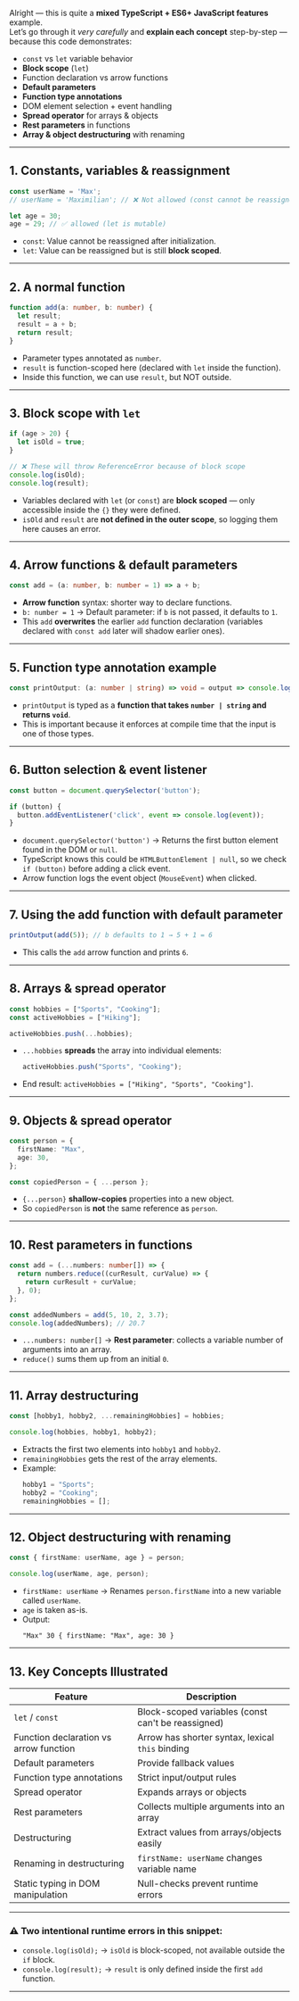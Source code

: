 Alright — this is quite a **mixed TypeScript + ES6+ JavaScript features** example.  
Let’s go through it *very carefully* and **explain each concept** step-by-step — because this code demonstrates:

- `const` vs `let` variable behavior
- **Block scope** (`let`)
- Function declaration vs arrow functions
- **Default parameters**
- **Function type annotations**
- DOM element selection + event handling
- **Spread operator** for arrays & objects
- **Rest parameters** in functions
- **Array & object destructuring** with renaming

***

## **1. Constants, variables & reassignment**
```ts
const userName = 'Max';
// userName = 'Maximilian'; // ❌ Not allowed (const cannot be reassigned)

let age = 30;
age = 29; // ✅ allowed (let is mutable)
```
- `const`: Value cannot be reassigned after initialization.
- `let`: Value can be reassigned but is still **block scoped**.

***

## **2. A normal function**
```ts
function add(a: number, b: number) {
  let result;
  result = a + b;
  return result;
}
```
- Parameter types annotated as `number`.
- `result` is function-scoped here (declared with `let` inside the function).
- Inside this function, we can use `result`, but NOT outside.

***

## **3. Block scope with `let`**
```ts
if (age > 20) {
  let isOld = true;
}

// ❌ These will throw ReferenceError because of block scope
console.log(isOld); 
console.log(result);
```
- Variables declared with `let` (or `const`) are **block scoped** — only accessible inside the `{}` they were defined.
- `isOld` and `result` are **not defined in the outer scope**, so logging them here causes an error.

***

## **4. Arrow functions & default parameters**
```ts
const add = (a: number, b: number = 1) => a + b;
```
- **Arrow function** syntax: shorter way to declare functions.
- `b: number = 1` → Default parameter: if `b` is not passed, it defaults to `1`.
- This `add` **overwrites** the earlier `add` function declaration (variables declared with `const add` later will shadow earlier ones).

***

## **5. Function type annotation example**
```ts
const printOutput: (a: number | string) => void = output => console.log(output);
```
- `printOutput` is typed as a **function that takes `number | string` and returns `void`**.
- This is important because it enforces at compile time that the input is one of those types.

***

## **6. Button selection & event listener**
```ts
const button = document.querySelector('button');

if (button) {
  button.addEventListener('click', event => console.log(event));
}
```
- `document.querySelector('button')` → Returns the first button element found in the DOM or `null`.
- TypeScript knows this could be `HTMLButtonElement | null`, so we check `if (button)` before adding a click event.
- Arrow function logs the event object (`MouseEvent`) when clicked.

***

## **7. Using the add function with default parameter**
```ts
printOutput(add(5)); // b defaults to 1 → 5 + 1 = 6
```
- This calls the `add` arrow function and prints `6`.

***

## **8. Arrays & spread operator**
```ts
const hobbies = ["Sports", "Cooking"];
const activeHobbies = ["Hiking"];

activeHobbies.push(...hobbies);
```
- `...hobbies` **spreads** the array into individual elements:
  ```ts
  activeHobbies.push("Sports", "Cooking");
  ```
- End result: `activeHobbies = ["Hiking", "Sports", "Cooking"]`.

***

## **9. Objects & spread operator**
```ts
const person = {
  firstName: "Max",
  age: 30,
};

const copiedPerson = { ...person };
```
- `{...person}` **shallow-copies** properties into a new object.
- So `copiedPerson` is **not** the same reference as `person`.

***

## **10. Rest parameters in functions**
```ts
const add = (...numbers: number[]) => {
  return numbers.reduce((curResult, curValue) => {
    return curResult + curValue;
  }, 0);
};

const addedNumbers = add(5, 10, 2, 3.7);
console.log(addedNumbers); // 20.7
```
- `...numbers: number[]` → **Rest parameter**: collects a variable number of arguments into an array.
- `reduce()` sums them up from an initial `0`.

***

## **11. Array destructuring**
```ts
const [hobby1, hobby2, ...remainingHobbies] = hobbies;

console.log(hobbies, hobby1, hobby2);
```
- Extracts the first two elements into `hobby1` and `hobby2`.
- `remainingHobbies` gets the rest of the array elements.
- Example:
  ```ts
  hobby1 = "Sports";
  hobby2 = "Cooking";
  remainingHobbies = [];
  ```

***

## **12. Object destructuring with renaming**
```ts
const { firstName: userName, age } = person;

console.log(userName, age, person); 
```
- `firstName: userName` → Renames `person.firstName` into a new variable called `userName`.
- `age` is taken as-is.
- Output:
  ```
  "Max" 30 { firstName: "Max", age: 30 }
  ```

***

## **13. Key Concepts Illustrated**
| Feature | Description |
|---------|-------------|
| `let` / `const` | Block-scoped variables (const can't be reassigned) |
| Function declaration vs arrow function | Arrow has shorter syntax, lexical `this` binding |
| Default parameters | Provide fallback values |
| Function type annotations | Strict input/output rules |
| Spread operator | Expands arrays or objects |
| Rest parameters | Collects multiple arguments into an array |
| Destructuring | Extract values from arrays/objects easily |
| Renaming in destructuring | `firstName: userName` changes variable name |
| Static typing in DOM manipulation | Null-checks prevent runtime errors |

***

### ⚠ **Two intentional runtime errors in this snippet:**
- `console.log(isOld);` → `isOld` is block-scoped, not available outside the `if` block.
- `console.log(result);` → `result` is only defined inside the first `add` function.

***
